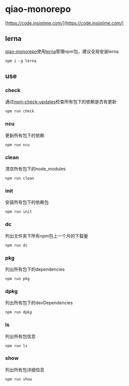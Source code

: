 # qiao-monorepo

[https://code.insistime.com/](https://code.insistime.com/)

## lerna
[qiao-monorepo](https://github.com/uikoo9/qiao-monorepo)使用[lerna](https://lerna.js.org/)管理npm包，建议全局安装lerna
```shell
npm i -g lerna
```

## use
### check

通过[npm-check-updates](https://www.npmjs.com/package/npm-check-updates)检查所有包下的依赖是否有更新

```shell
npm run check
```

### ncu

更新所有包下的依赖

```shell
npm run ncu
```

### clean

清空所有包下的node_modules

```shell
npm run clean
```

### init

安装所有包下的依赖包

```shell
npm run init
```


### dc

列出文件夹下所有npm包上一个月的下载量

```shell
npm run dc
```

### pkg

列出所有包下的dependencies

```shell
npm run pkg
```

### dpkg

列出所有包下的devDependencies

```shell
npm run dpkg
```

### ls

列出所有包信息

```shell
npm run ls
```

### show

列出所有包详细信息

```shell
npm run show
```